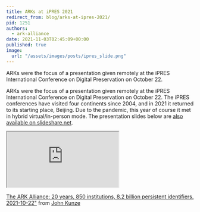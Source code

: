 ```yaml
---
title: ARKs at iPRES 2021
redirect_from: blog/arks-at-ipres-2021/
pid: 1251
authors:
  - ark-alliance
date: 2021-11-03T02:45:09+00:00
published: true
image:
  url: "/assets/images/posts/ipres_slide.png"
---
```


ARKs were the focus of a presentation given remotely at the iPRES
International Conference on Digital Preservation on October 22.

<!--more-->

ARKs were the focus of a presentation given remotely at the iPRES
International Conference on Digital Preservation on October 22. The iPRES
conferences have visited four continents since 2004, and in 2021 it returned
to its starting place, Beijing. Due to the pandemic, this year of course it
met in hybrid virtual/in-person mode. The presentation slides below are [also
available on slideshare.net][slides].


<div class="ratio ratio-16x9">
<iframe src="https://www.slideshare.net/slideshow/embed_code/key/bRbjwKVJ3aoSg4?startSlide=1"  class=""></iframe>
</div>

[The ARK Alliance: 20 years, 850 institutions, 8.2 billion persistent identifiers, 2021-10-22"][1] from [John Kunze][2]

[1]: https://www.slideshare.net/jakkbl/the-ark-alliance-20-years-850-institutions-82-billion-persistent-identifiers-20211022
[2]: https://www.slideshare.net/jakkbl
[slides]: https://www.slideshare.net/jakkbl/the-ark-alliance-20-years-850-institutions-82-billion-persistent-identifiers-20211022
